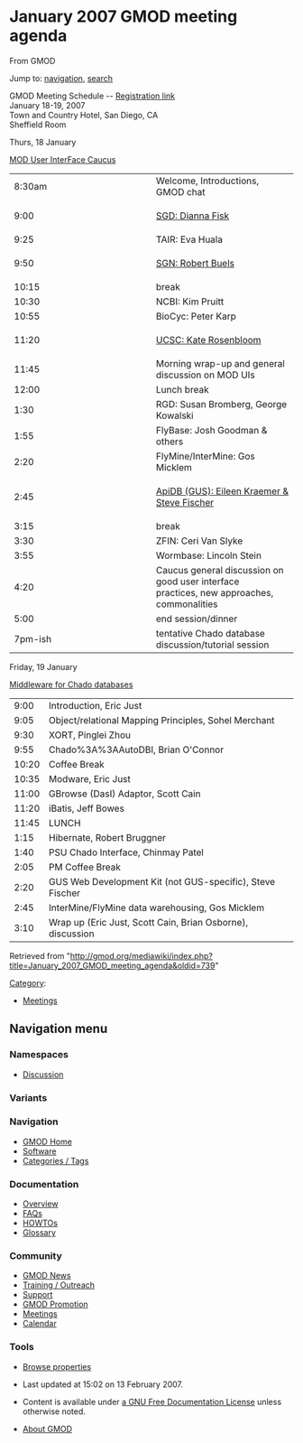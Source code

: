 









<span id="top"></span>







# <span dir="auto">January 2007 GMOD meeting agenda</span>





From GMOD









Jump to: [navigation](#mw-navigation), [search](#p-search)





GMOD Meeting Schedule --
<a href="http://www.gmod.org/meeting_registration" class="external text"
rel="nofollow">Registration link</a>  
January 18-19, 2007  
Town and Country Hotel, San Diego, CA  
Sheffield Room

Thurs, 18 January  
  
<a href="http://www.gmod.org/user-interface-caucus"
class="external text" rel="nofollow">MOD User InterFace Caucus</a>

<table width="50%">
<colgroup>
<col style="width: 50%" />
<col style="width: 50%" />
</colgroup>
<tbody>
<tr class="odd">
<td width="25%">8:30am</td>
<td>Welcome, Introductions, GMOD chat</td>
</tr>
<tr class="even">
<td>9:00</td>
<td><p><a
href="http://www.gmod.org/face_caucus_sgd_searches_and_retrieval_tools_at_sgd"
class="external text" rel="nofollow">SGD: Dianna Fisk</a></p></td>
</tr>
<tr class="odd">
<td>9:25</td>
<td>TAIR: Eva Huala</td>
</tr>
<tr class="even">
<td>9:50</td>
<td><p><a
href="http://www.gmod.org/face_caucus_sgn_associating_solanaceae_loci_with_phenotype"
class="external text" rel="nofollow">SGN: Robert Buels</a></p></td>
</tr>
<tr class="odd">
<td>10:15</td>
<td>break</td>
</tr>
<tr class="even">
<td>10:30</td>
<td>NCBI: Kim Pruitt</td>
</tr>
<tr class="odd">
<td>10:55</td>
<td>BioCyc: Peter Karp</td>
</tr>
<tr class="even">
<td>11:20</td>
<td><p><a
href="http://www.gmod.org/face_caucus_ucsc_user_interface_issues_challenges_in_a_many_organism_database"
class="external text" rel="nofollow">UCSC: Kate Rosenbloom</a></p></td>
</tr>
<tr class="odd">
<td>11:45</td>
<td>Morning wrap-up and general discussion on MOD UIs</td>
</tr>
<tr class="even">
<td>12:00</td>
<td>Lunch break</td>
</tr>
<tr class="odd">
<td>1:30</td>
<td>RGD: Susan Bromberg, George Kowalski</td>
</tr>
<tr class="even">
<td>1:55</td>
<td>FlyBase: Josh Goodman &amp; others</td>
</tr>
<tr class="odd">
<td>2:20</td>
<td>FlyMine/InterMine: Gos Micklem</td>
</tr>
<tr class="even">
<td>2:45</td>
<td><p><a
href="http://www.gmod.org/face_caucus_apidb_user_studies_and_impact_on_development"
class="external text" rel="nofollow">ApiDB (GUS): Eileen Kraemer &amp;
Steve Fischer</a></p></td>
</tr>
<tr class="odd">
<td>3:15</td>
<td>break</td>
</tr>
<tr class="even">
<td>3:30</td>
<td>ZFIN: Ceri Van Slyke</td>
</tr>
<tr class="odd">
<td>3:55</td>
<td>Wormbase: Lincoln Stein</td>
</tr>
<tr class="even">
<td>4:20</td>
<td>Caucus general discussion on good user interface<br />
practices, new approaches, commonalities</td>
</tr>
<tr class="odd">
<td>5:00</td>
<td>end session/dinner</td>
</tr>
<tr class="even">
<td>7pm-ish</td>
<td>tentative Chado database discussion/tutorial session</td>
</tr>
</tbody>
</table>

Friday, 19 January  
  
<a href="http://www.gmod.org/middleware-bake-off" class="external text"
rel="nofollow">Middleware for Chado databases</a>

|       |                                                            |
|-------|------------------------------------------------------------|
| 9:00  | Introduction, Eric Just                                    |
| 9:05  | Object/relational Mapping Principles, Sohel Merchant       |
| 9:30  | XORT, Pinglei Zhou                                         |
| 9:55  | Chado%3A%3AAutoDBI, Brian O'Connor                             |
| 10:20 | Coffee Break                                               |
| 10:35 | Modware, Eric Just                                         |
| 11:00 | GBrowse (DasI) Adaptor, Scott Cain                         |
| 11:20 | iBatis, Jeff Bowes                                         |
| 11:45 | LUNCH                                                      |
| 1:15  | Hibernate, Robert Bruggner                                 |
| 1:40  | PSU Chado Interface, Chinmay Patel                         |
| 2:05  | PM Coffee Break                                            |
| 2:20  | GUS Web Development Kit (not GUS-specific), Steve Fischer  |
| 2:45  | InterMine/FlyMine data warehousing, Gos Micklem            |
| 3:10  | Wrap up (Eric Just, Scott Cain, Brian Osborne), discussion |





Retrieved from
"<http://gmod.org/mediawiki/index.php?title=January_2007_GMOD_meeting_agenda&oldid=739>"







[Category](Special%3ACategories "Special%3ACategories"):

- [Meetings](Category%3AMeetings "Category%3AMeetings")















## Navigation menu









### Namespaces


- <span id="ca-talk"><a
  href="http://gmod.org/mediawiki/index.php?title=Talk:January_2007_GMOD_meeting_agenda&amp;action=edit&amp;redlink=1"
  accesskey="t"
  title="Discussion about the content page [t]">Discussion</a></span>





### 

### Variants[](#)























<a href="Main_Page"
style="background-image: url(../images/GMOD-cogs.png);"
title="Visit the main page"></a>





### Navigation



- <span id="n-GMOD-Home">[GMOD Home](Main_Page)</span>
- <span id="n-Software">[Software](GMOD_Components)</span>
- <span id="n-Categories-.2F-Tags">[Categories /
  Tags](Categories)</span>







### Documentation



- <span id="n-Overview">[Overview](Overview)</span>
- <span id="n-FAQs">[FAQs](Category%3AFAQ)</span>
- <span id="n-HOWTOs">[HOWTOs](Category%3AHOWTO)</span>
- <span id="n-Glossary">[Glossary](Glossary)</span>







### Community



- <span id="n-GMOD-News">[GMOD News](GMOD_News)</span>
- <span id="n-Training-.2F-Outreach">[Training /
  Outreach](Training_and_Outreach)</span>
- <span id="n-Support">[Support](Support)</span>
- <span id="n-GMOD-Promotion">[GMOD Promotion](GMOD_Promotion)</span>
- <span id="n-Meetings">[Meetings](Meetings)</span>
- <span id="n-Calendar">[Calendar](Calendar)</span>







### Tools




- <span id="t-smwbrowselink"><a href="Special%3ABrowse/January_2007_GMOD_meeting_agenda"
  rel="smw-browse">Browse properties</a></span>












- <span id="footer-info-lastmod">Last updated at 15:02 on 13 February
  2007.</span>
<!-- - <span id="footer-info-viewcount">9,115 page views.</span> -->
- <span id="footer-info-copyright">Content is available under
  <a href="http://www.gnu.org/licenses/fdl-1.3.html" class="external"
  rel="nofollow">a GNU Free Documentation License</a> unless otherwise
  noted.</span>

<!-- -->

- <span id="footer-places-about">[About
  GMOD](GMOD%3AAbout "GMOD%3AAbout")</span>

<!-- -->







